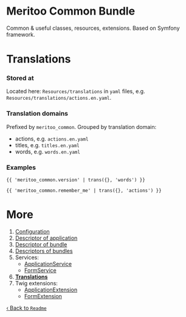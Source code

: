 # Meritoo Common Bundle

Common & useful classes, resources, extensions. Based on Symfony framework.

# Translations

### Stored at

Located here: `Resources/translations` in `yaml` files, e.g. `Resources/translations/actions.en.yaml`.

### Translation domains

Prefixed by `meritoo_common`. Grouped by translation domain:

- actions, e.g. `actions.en.yaml`
- titles, e.g. `titles.en.yaml`
- words, e.g. `words.en.yaml`

### Examples

```twig
{{ 'meritoo_common.version' | trans({}, 'words') }}
```

```twig
{{ 'meritoo_common.remember_me' | trans({}, 'actions') }}
```

# More

1. [Configuration](Configuration.md)
2. [Descriptor of application](Descriptor-of-application.md)
3. [Descriptor of bundle](Descriptor-of-bundle.md)
4. [Descriptors of bundles](Descriptors-of-bundles.md)
5. Services:
	- [ApplicationService](Services/ApplicationService.md)
	- [FormService](Services/FormService.md)
6. [**Translations**](Translations.md)
7. Twig extensions:
	- [ApplicationExtension](Twig-Extensions/ApplicationExtension.md)
	- [FormExtension](Twig-Extensions/FormExtension.md)

[&lsaquo; Back to `Readme`](../README.md)
